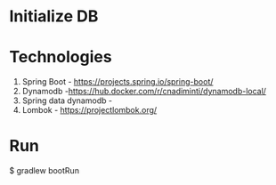# Initialize DB

# Technologies
1. Spring Boot - https://projects.spring.io/spring-boot/
2. Dynamodb -https://hub.docker.com/r/cnadiminti/dynamodb-local/
3. Spring data dynamodb -  
3. Lombok - https://projectlombok.org/

# Run

$ gradlew bootRun
